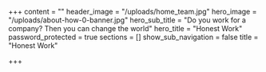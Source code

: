 +++
content = ""
header_image = "/uploads/home_team.jpg"
hero_image = "/uploads/about-how-0-banner.jpg"
hero_sub_title = "Do you work for a company? Then you can change the world"
hero_title = "Honest Work"
password_protected = true
sections = []
show_sub_navigation = false
title = "Honest Work"

+++
